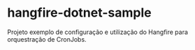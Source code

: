 # hangfire-dotnet-sample
Projeto exemplo de configuração e utilização do Hangfire para orquestração de CronJobs.
